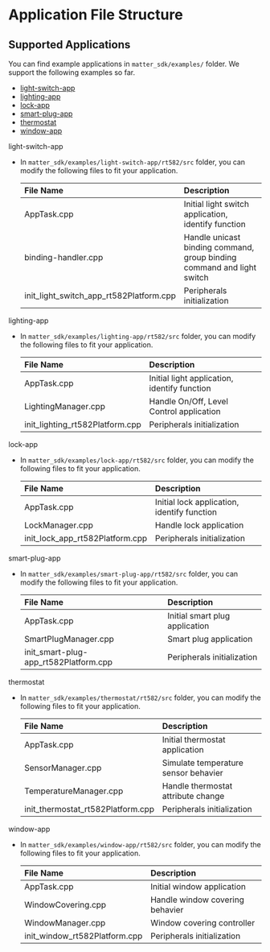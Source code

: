 # Application File Structure
## Supported Applications
You can find example applications in `matter_sdk/examples/` folder. We support the following examples so far. 

- [light-switch-app](#1)
- [lighting-app](#2)
- [lock-app](#3)
- [smart-plug-app](#4)
- [thermostat](#5)
- [window-app](#6)

<span id = 1>light-switch-app</span>
- In `matter_sdk/examples/light-switch-app/rt582/src` folder, you can modify the following files to fit your application.

   |File Name                               |Description                     
   |:---------------------------------------|:----------------------------------------------
   |AppTask.cpp                             |Initial light switch application, identify function 
   |binding-handler.cpp                     |Handle unicast binding command, group binding command and light switch
   |init_light_switch_app_rt582Platform.cpp |Peripherals initialization

<span id = 2>lighting-app</span>
- In `matter_sdk/examples/lighting-app/rt582/src` folder, you can modify the following files to fit your application.

   |File Name                       |Description                     
   |:-------------------------------|:----------------------------------------------
   |AppTask.cpp                     |Initial light application, identify function 
   |LightingManager.cpp             |Handle On/Off, Level Control application
   |init_lighting_rt582Platform.cpp |Peripherals initialization

<span id = 3>lock-app</span>
- In `matter_sdk/examples/lock-app/rt582/src` folder, you can modify the following files to fit your application.

   |File Name                       |Description                     
   |:-------------------------------|:----------------------------------------------
   |AppTask.cpp                     |Initial lock application, identify function 
   |LockManager.cpp                 |Handle lock application
   |init_lock_app_rt582Platform.cpp |Peripherals initialization

<span id = 4>smart-plug-app</span>
- In `matter_sdk/examples/smart-plug-app/rt582/src` folder, you can modify the following files to fit your application.

   |File Name                             |Description                     
   |:-------------------------------------|:----------------------------------------------
   |AppTask.cpp                           |Initial smart plug application
   |SmartPlugManager.cpp                  |Smart plug application
   |init_smart-plug-app_rt582Platform.cpp |Peripherals initialization

<span id = 5>thermostat</span>
- In `matter_sdk/examples/thermostat/rt582/src` folder, you can modify the following files to fit your application.

   |File Name                         |Description                     
   |:---------------------------------|:----------------------------------------------
   |AppTask.cpp                       |Initial thermostat application
   |SensorManager.cpp                 |Simulate temperature sensor behavier
   |TemperatureManager.cpp            |Handle thermostat attribute change  
   |init_thermostat_rt582Platform.cpp |Peripherals initialization

<span id = 6>window-app</span>
- In `matter_sdk/examples/window-app/rt582/src` folder, you can modify the following files to fit your application.

   |File Name                       |Description                     
   |:-------------------------------|:----------------------------------------------
   |AppTask.cpp                     |Initial window application
   |WindowCovering.cpp              |Handle window covering behavier
   |WindowManager.cpp               |Window covering controller
   |init_window_rt582Platform.cpp   |Peripherals initialization